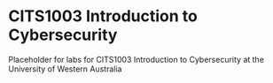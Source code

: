 # CITS1003 Introduction to Cybersecurity

Placeholder for labs for CITS1003 Introduction to Cybersecurity at the University of Western Australia



